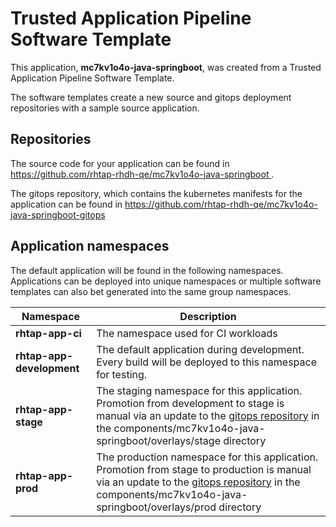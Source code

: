 # Trusted Application Pipeline Software Template

This application, **mc7kv1o4o-java-springboot**, was created from a Trusted Application Pipeline Software Template.

The software templates create a new source and gitops deployment repositories with a sample source application. 

## Repositories

The source code for your application can be found in [https://github.com/rhtap-rhdh-qe/mc7kv1o4o-java-springboot ](https://github.com/rhtap-rhdh-qe/mc7kv1o4o-java-springboot ).
 
The gitops repository, which contains the kubernetes manifests for the application can be found in 
[https://github.com/rhtap-rhdh-qe/mc7kv1o4o-java-springboot-gitops ](https://github.com/rhtap-rhdh-qe/mc7kv1o4o-java-springboot-gitops ) 

## Application namespaces 

The default application will be found in the following namespaces. Applications can be deployed into unique namespaces or multiple software templates can also bet generated into the same group namespaces.  

|  Namespace   |  Description   |  
| -------- | -------- |
| **rhtap-app-ci** | The namespace used for CI workloads |
| **rhtap-app-development** | The default application during development. Every build will be deployed to this namespace for testing. |
| **rhtap-app-stage** | The staging namespace for this application. Promotion from development to stage is manual via an update to the [gitops repository](https://github.com/rhtap-rhdh-qe/mc7kv1o4o-java-springboot-gitops ) in the components/mc7kv1o4o-java-springboot/overlays/stage directory |
| **rhtap-app-prod** | The production namespace for this application. Promotion from stage to production is manual via an update to the [gitops repository](https://github.com/rhtap-rhdh-qe/mc7kv1o4o-java-springboot-gitops ) in the components/mc7kv1o4o-java-springboot/overlays/prod directory |
